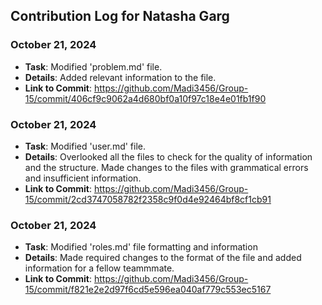 ## Contribution Log for Natasha Garg

### October 21, 2024
- **Task**: Modified 'problem.md' file.
- **Details**: Added relevant information to the file.
- **Link to Commit**: https://github.com/Madi3456/Group-15/commit/406cf9c9062a4d680bf0a10f97c18e4e01fb1f90

### October 21, 2024
- **Task**: Modified 'user.md' file.
- **Details**: Overlooked all the files to check for the quality of information and the structure. Made changes to the files with grammatical errors and insufficient information.
- **Link to Commit**: https://github.com/Madi3456/Group-15/commit/2cd3747058782f2358c9f0d4e92464bf8cf1cb91

### October 21, 2024
- **Task**: Modified 'roles.md' file formatting and information
- **Details**: Made required changes to the format of the file and added information for a fellow teammmate.
- **Link to Commit**: https://github.com/Madi3456/Group-15/commit/f821e2e2d97f6cd5e596ea040af779c553ec5167
